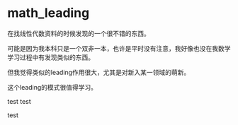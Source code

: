 # math_leading

在找线性代数资料的时候发现的一个很不错的东西。

可能是因为我本科只是一个双非一本，也许是平时没有注意，我好像也没在我数学学习过程中有发现类似的东西。

但我觉得类似的leading作用很大，尤其是对新入某一领域的萌新。

这个leading的模式很值得学习。


test
test

test
